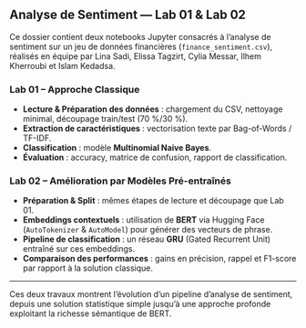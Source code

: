 ## Analyse de Sentiment — Lab 01 & Lab 02

Ce dossier contient deux notebooks Jupyter consacrés à l’analyse de sentiment sur un jeu de données financières (`finance_sentiment.csv`), réalisés en équipe par Lina Sadi, Elissa Tagzirt, Cylia Messar, Ilhem Kherroubi et Islam Kedadsa.

### Lab 01 – Approche Classique
- **Lecture & Préparation des données** : chargement du CSV, nettoyage minimal, découpage train/test (70 %/30 %).
- **Extraction de caractéristiques** : vectorisation texte par Bag-of-Words / TF-IDF.
- **Classification** : modèle **Multinomial Naive Bayes**.
- **Évaluation** : accuracy, matrice de confusion, rapport de classification.

### Lab 02 – Amélioration par Modèles Pré-entraînés
- **Préparation & Split** : mêmes étapes de lecture et découpage que Lab 01.
- **Embeddings contextuels** : utilisation de **BERT** via Hugging Face (`AutoTokenizer` & `AutoModel`) pour générer des vecteurs de phrase.
- **Pipeline de classification** : un réseau **GRU** (Gated Recurrent Unit) entraîné sur ces embeddings.
- **Comparaison des performances** : gains en précision, rappel et F1-score par rapport à la solution classique.

---

Ces deux travaux montrent l’évolution d’un pipeline d’analyse de sentiment, depuis une solution statistique simple jusqu’à une approche profonde exploitant la richesse sémantique de BERT.  

